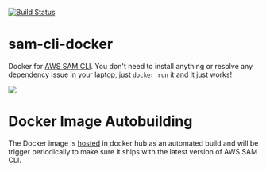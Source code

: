 [![Build Status](https://travis-ci.org/pahud/sam-cli-docker.svg?branch=master)](https://travis-ci.org/pahud/sam-cli-docker)

# sam-cli-docker
Docker for [AWS SAM CLI](https://github.com/awslabs/aws-sam-cli). You don't need to install anything or resolve any dependency issue in your laptop, just `docker run` it and it just works!

![](https://pbs.twimg.com/media/DpHzJYuWkAYsiOh.jpg:large)


# Docker Image Autobuilding

The Docker image is [hosted](https://hub.docker.com/r/pahud/aws-sam-cli/) in docker hub as an automated build and will be trigger periodically to make sure it ships with the latest version of AWS SAM CLI.
